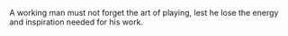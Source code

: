 A working man must not forget the art of playing, lest he lose the energy and inspiration needed for his work.
